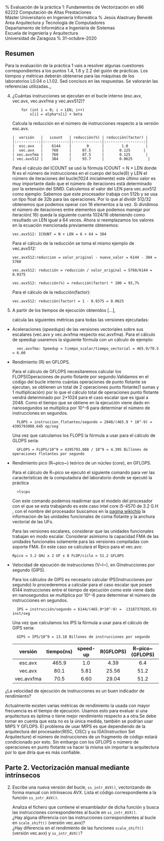 % Evaluación de la práctica 1: Fundamentos de Vectorización en x86  
  62222 Computación de Altas Prestaciones  
  Máster Universitario en Ingeniería Informática
% Jesús Alastruey Benedé  
  Área Arquitectura y Tecnología de Computadores  
  Departamento de Informática e Ingeniería de Sistemas  
  Escuela de Ingeniería y Arquitectura  
  Universidad de Zaragoza
% 31-octubre-2020
 
 
## Resumen
 
Para la evaluación de la práctica 1 vais a resolver algunas cuestiones
correspondientes a los puntos 1.4, 1.6 y 2.2 del guión de prácticas.
Los tiempos y métricas deberán obtenerse para las máquinas de los laboratorios L0.04 o L1.02.
Sed concisos en las respuestas. Se valorarán las referencias utilizadas._
 
4.  ¿Cuántas instrucciones se ejecutan en el bucle interno (esc.avx, vec.avx, vec.avxfma y vec.avx512)?
 
            for (int i = 0; i < LEN; i++)
                x[i] = alpha*x[i] + beta
 
    Calcula la reducción en el número de instrucciones respecto a la versión esc.avx.
 
        |  versión   |   icount   | reducción(%) | reducción(factor) |
        |:----------:|:----------:|:------------:|:-----------------:|
        |  esc.avx   |    6144    |       0      |        1.0        |
        |  vec.avx   |    768     |     87.5     |       0.125      |
        | vec.avxfma |    768     |     87.5     |       0.125       |
        | vec.avx512 |    384     |     93.7     |       0.0625       |
 
 
    Para el cálculo del ICOUNT se usó la fórmula ICOUNT = N × LEN donde N es el número de instrucciones en el cuerpo del bucle(6) y LEN el número de iteraciones del bucle(1024 inicialmente) este último valor es muy importante dado que el número de iteraciones está determinado por la extensión del SIMD. Calculemos el valor del LEN para vec.avx512 como ejemplo: Sabemos que este procesador trabaja con 512b y se usa un tipo float de 32b para las operaciones. Por lo que al dividir 512/32 obtenemos que podemos operar con 16 elementos a la vez. Si dividimos el número de iteraciones entre elementos que podemos manejar por iteración( 16) queda la siguiente cuenta 1024/16 obteniendo como resultado un LEN igual a 64 veces. Ahora si reemplazamos los valores en la ecuación mencionada previamente obtenemos:
 
        vec.avx512: ICOUNT = N × LEN = 6 × 64 = 384
 
    Para el cálculo de la reducción se toma el mismo ejemplo de  vec.avx512: 
 
        vec.avx512:reduccion = valor_original - nuevo_valor = 6144 - 384 = 5760
 
        vec.avx512: reducción = reducción / valor_original = 5760/6144 = 0.9375
 
        vec.avx512: reducción(%) = reducción(factor) * 100 = 93,7%
 
    Para el cálculo de la reducción(factor):
 
        vec.avx512: reducción(factor) = 1 - 0.9375 = 0.0625 
 
6.  A partir de los tiempos de ejecución obtenidos [...],
    
    calcula las siguientes métricas para todas las versiones ejecutadas:
 
  - Aceleraciones (_speedups_) de las versiones vectoriales sobre sus escalares (vec.avx y vec.avxfma respecto esc.avxfma). Para el cálculo de speedup usaremos la siguiente fórmula con un cálculo de ejemplo:
 
          vec.avxfma: Speedup = tiempo_scalar/tiempo_vectorial = 465.9/70.5 = 6.60
 
  - Rendimiento (R) en GFLOPS.
 
    Para el cálculo de GFLOPS necesitaremos calcular los FLOPS(Operaciones de punto flotante por segundo.Validamos en el código del bucle interno cuántas operaciones de punto flotante se ejecutan, se obtienen un total de 2 operaciones punto flotante(1 sumas y 1 multiplicación) por lo que el cálculo total de operaciones punto flotante vendrá determinado por 2*1024 para el caso escalar que es igual a 2048. Como el tiempo que se obtiene en la ejecución viene dado en nanosegundos se multiplica por 10^-6 para determinar el número de instrucciones en segundos.
 
          FLOPS = instruccion_flotantes/segundo = 2048/(465.9 * 10^-9) = 4395793088.645 op/seg
 
    Una vez que calculamos los FLOPS la fórmula a usar para el cálculo de GLOPS seria:
 
          GFLOPS = FLOPS/10^9 = 4395793.088 / 10^9 = 4.395 Billones de operaciones flotantes por segundo
 
  - Rendimiento pico (R~pico~) teórico de un núcleo (_core_), en GFLOPS.
 
    Para el cálculo de R~pico se ejecutó el siguiente comando para ver las características de la computadora del laboratorio donde se ejecutó la práctica
 
          >lscpu
 
      Con este comando podemos readirmar que el modelo del procesador con el que se esta trabajando es este caso intel core i5-4570 de 3.2 G.H , con el nombre del procesador buscamos en la [pagina wikichip](https://en.wikichip.org/wiki/intel/core_i5/i5-4570r) la informacion de  las unidades funcionales de coma flotante y la anchura vectorial de las UFs.
 
 
      Para las versiones escalares, considerar que las unidades funcionales trabajan en modo escalar.
      Considerar asimismo la capacidad FMA de las unidades funcionales solamente para las versiones compiladas con soporte FMA. En este caso se calculará el Rpico para el vec.avx: 
 
        Rpico = 3.2 GHz x 2 UF x 8 FLOP/ciclo = 51.2 GFLOPS
 
  - Velocidad de ejecución de instrucciones (V~I~), en Ginstrucciones por segundo (GIPS).
    
    Para los cálculos de GIPS es necesario calcular IPS(Instrucciones por segundo) lo procederemos a calcular para el caso escalar que posee 6144 instrucciones entre el tiempo de ejecución como este viene dado en nanosegundos se multiplica por 10^-6 para determinar el número de instrucciones en segundos.
 
          IPS = instrucción/segundo = 6144/(465.9*10^-9) =  13187379265.93 inst/seg
 
      Una vez que calculamos los IPS la fórmula a usar para el cálculo de GIPS seria:
 
          GIPS = IPS/10^9 = 13.18 Billones de instrucciones por segundo
 
    |  versión   | tiempo(ns) |  speed-up |  R(GFLOPS)  |R~pico~(GFLOPS)| V~I~(GIPS) |
    |:----------:|:----------:|:---------:|:-----------:|:-------------:|:----------:|
    |  esc.avx   |   465.9    |    1.0    |  4.39   |     6.4           |   13.18   |
    |  vec.avx   |   80.1     |    5.81   |  25.56  |     51.2          |   9.58    |
    | vec.avxfma |   70.5     |    6.60   |  29.04  |      51.2         |   10.89   |
 
  ¿La velocidad de ejecución de instrucciones es un buen indicador de rendimiento?  
  
  Actualmente existen varias métricas de rendimiento la usada con mayor frecuencia es el tiempo de ejecución. Usamos esto para evaluar si una arquitectura es óptima o tiene mejor rendimiento respecto a a otra.Se debe tomar en cuenta que esta no es la única medida, también se podrían usar MIPS Y GFLOPS. El problema de usar MIPS es que dependiendo de la arquitectura del procesador(RISC, CISC) y su ISA(Instruction Set Arquitecture) el número de instrucciones de un fragmento de código estará condicionado por esto. Sin embargo con los GFLOPS o número de operaciones en punto flotante va hacer la misma sin importar la arquitectura por lo que diría que es más confiable.
 
 
## Parte 2. Vectorización manual mediante intrínsecos
 
2.  Escribe una nueva versión del bucle, `ss_intr_AVX()`, vectorizando de forma
    manual con intrínsecos AVX.
    Lista el código correspondiente a la función `ss_intr_AVX()`.
 
    Analiza el fichero que contiene el ensamblador de dicha función y
    busca las instrucciones correspondientes al bucle en `ss_intr_AVX()`.  
    ¿Hay alguna diferencia con las instrucciones correspondientes al bucle en `scale_shift()` (versión vec.avx)?  
    ¿Hay diferencia en el rendimiento de las funciones `scale_shift()` (versión vec.avx) y `ss_intr_AVX()`?